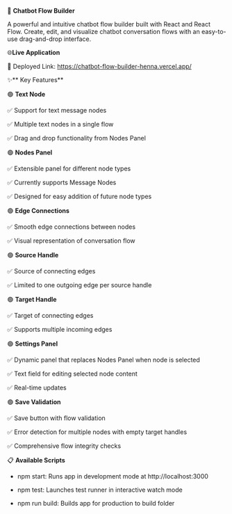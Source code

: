 🤖 **Chatbot Flow Builder**


A powerful and intuitive chatbot flow builder built with React and React Flow. Create, edit, and visualize chatbot conversation flows with an easy-to-use drag-and-drop interface.

🌐**Live Application**

🔗 Deployed Link: https://chatbot-flow-builder-henna.vercel.app/


✨** Key Features**


🟢 **Text Node**

✅ Support for text message nodes

✅ Multiple text nodes in a single flow

✅ Drag and drop functionality from Nodes Panel


🟢 **Nodes Panel**

✅ Extensible panel for different node types

✅ Currently supports Message Nodes

✅ Designed for easy addition of future node types


🟢 **Edge Connections**

✅ Smooth edge connections between nodes

✅ Visual representation of conversation flow


🟢 **Source Handle**

✅ Source of connecting edges

✅ Limited to one outgoing edge per source handle


🟢 **Target Handle**

✅ Target of connecting edges

✅ Supports multiple incoming edges


🟢 **Settings Panel**

✅ Dynamic panel that replaces Nodes Panel when node is selected

✅ Text field for editing selected node content

✅ Real-time updates


🟢 **Save Validation**

✅ Save button with flow validation

✅ Error detection for multiple nodes with empty target handles

✅ Comprehensive flow integrity checks


📋 **Available Scripts**

- npm start: 	Runs app in development mode at http://localhost:3000

- npm test: 	Launches test runner in interactive watch mode
  
- npm run build:	Builds app for production to build folder
